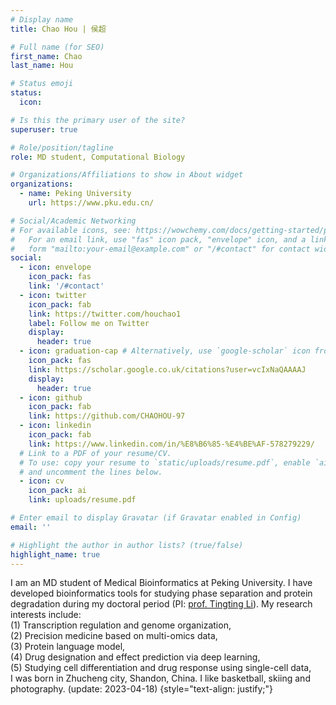 ```yaml
---
# Display name
title: Chao Hou | 侯超

# Full name (for SEO)
first_name: Chao
last_name: Hou

# Status emoji
status:
  icon:

# Is this the primary user of the site?
superuser: true

# Role/position/tagline
role: MD student, Computational Biology

# Organizations/Affiliations to show in About widget
organizations:
  - name: Peking University
    url: https://www.pku.edu.cn/

# Social/Academic Networking
# For available icons, see: https://wowchemy.com/docs/getting-started/page-builder/#icons
#   For an email link, use "fas" icon pack, "envelope" icon, and a link in the
#   form "mailto:your-email@example.com" or "/#contact" for contact widget.
social:
  - icon: envelope
    icon_pack: fas
    link: '/#contact'
  - icon: twitter
    icon_pack: fab
    link: https://twitter.com/houchao1
    label: Follow me on Twitter
    display:
      header: true
  - icon: graduation-cap # Alternatively, use `google-scholar` icon from `ai` icon pack
    icon_pack: fas
    link: https://scholar.google.co.uk/citations?user=vcIxNaQAAAAJ
    display:
      header: true
  - icon: github
    icon_pack: fab
    link: https://github.com/CHAOHOU-97
  - icon: linkedin
    icon_pack: fab
    link: https://www.linkedin.com/in/%E8%B6%85-%E4%BE%AF-578279229/
  # Link to a PDF of your resume/CV.
  # To use: copy your resume to `static/uploads/resume.pdf`, enable `ai` icons in `params.yaml`,
  # and uncomment the lines below.
  - icon: cv
    icon_pack: ai
    link: uploads/resume.pdf

# Enter email to display Gravatar (if Gravatar enabled in Config)
email: ''

# Highlight the author in author lists? (true/false)
highlight_name: true
---
```


I am an MD student of Medical Bioinformatics at Peking University. I have developed bioinformatics tools for studying phase separation and protein degradation during my doctoral period (PI: [prof. Tingting Li](http://bioinfolilab.phasep.pro/)). My research interests include:<br> (1) Transcription regulation and genome organization,<br> (2) Precision medicine based on multi-omics data,<br> (3) Protein language model,<br> (4) Drug designation and effect prediction via deep learning,<br> (5) Studying cell differentiation and drug response using single-cell data,<br> I was born in Zhucheng city, Shandon, China. I like basketball, skiing and photography. (update: 2023-04-18)
{style="text-align: justify;"}

